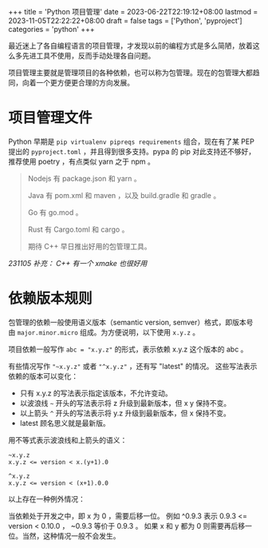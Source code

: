 +++
title = 'Python 项目管理'
date = 2023-06-22T22:19:12+08:00
lastmod = 2023-11-05T22:22:22+08:00
draft = false
tags = ['Python', 'pyproject']
categories = 'python'
+++


最近迷上了各自编程语言的项目管理，才发现以前的编程方式是多么简陋，放着这么多先进工具不使用，反而手动处理各自问题。

项目管理主要就是管理项目的各种依赖，也可以称为包管理。现在的包管理大都趋同，向着一个更方便更合理的方向发展。


<!--more-->


# 项目管理文件

Python 早期是 `pip virtualenv pipreqs requirements` 组合，现在有了某 PEP 提出的 `pyproject.toml` ，并且得到很多支持。pypa 的 pip 对此支持还不够好，推荐使用 poetry ，有点类似 yarn 之于 npm 。

> Nodejs 有 package.json 和 yarn 。
>
> Java 有 pom.xml 和 maven ，以及 build.gradle 和 gradle 。
>
> Go 有 go.mod 。
>
> Rust 有 Cargo.toml 和 cargo 。
>
> 期待 C++ 早日推出好用的包管理工具。

*231105 补充： C++ 有一个 xmake 也很好用*

# 依赖版本规则

包管理的依赖一般使用语义版本（semantic version, semver）格式，即版本号由 `major.minor.micro` 组成。为方便说明，以下使用 `x.y.z` 。

项目依赖一般写作
`abc = "x.y.z"`
的形式，表示依赖 x.y.z 这个版本的 abc 。

有些情况写作 `"~x.y.z"` 或者 `"^x.y.z"` ，还有写 "latest" 的情况。
这些写法表示依赖的版本可以变化：
- 只有 x.y.z 的写法表示指定该版本，不允许变动。
- 以波浪线 `~` 开头的写法表示将 z 升级到最新版本，但 x y 保持不变。
- 以上箭头 `^` 开头的写法表示将 y.z 升级到最新版本，但 x 保持不变。
- latest 顾名思义就是最新版。

用不等式表示波浪线和上箭头的语义：

```text
~x.y.z
x.y.z <= version < x.(y+1).0

^x.y.z
x.y.z <= version < (x+1).0.0
```

以上存在一种例外情况：

当依赖处于开发之中，即 x 为 0 ，需要后移一位。
例如 ^0.9.3 表示 0.9.3 <= version < 0.10.0 ， ~0.9.3 等价于 0.9.3 。
如果 x 和 y 都为 0 则需要再后移一位。当然，这种情况一般不会发生。
